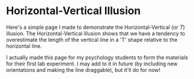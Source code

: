 # Horizontal-Vertical Illusion
Here's a simple page I made to demonstrate the Horizontal-Vertical (or _T_) illusion. The Horizontal-Vertical illusion shows that we have a tendency to overestimate the length of the vertical line in a 'T' shape relative to the horizontal line.

I actually made this page for my psychology students to form the materials for their first lab experiment. I may add to it in future (by including new orientations and making the line draggable), but it'll do for now!
